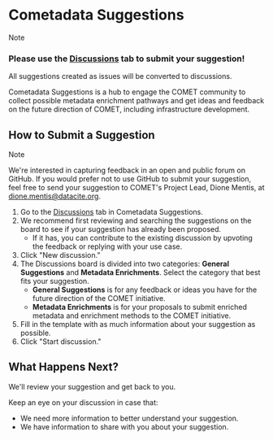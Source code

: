 # Cometadata Suggestions

> [!NOTE]
> ### **Please use the [Discussions](https://github.com/cometadata/cometadata-suggestions/discussions) tab to submit your suggestion!** 
> All suggestions created as issues will be converted to discussions.

Cometadata Suggestions is a hub to engage the COMET community to collect possible metadata enrichment pathways and get ideas and feedback on the future direction of COMET, including infrastructure development.

## How to Submit a Suggestion
> [!NOTE]
> We're interested in capturing feedback in an open and public forum on GitHub. If you would prefer not to use GitHub to submit your suggestion, feel free to send your suggestion to COMET's Project Lead, Dione Mentis, at [dione.mentis@datacite.org](mailto:dione.mentis@datacite.org). 

1. Go to the [Discussions](https://github.com/cometadata/cometadata-suggestions/discussions) tab in Cometadata Suggestions. 
2. We recommend first reviewing and searching the suggestions on the board to see if your suggestion has already been proposed.
   - If it has, you can contribute to the existing discussion by upvoting the feedback or replying with your use case. 
3. Click "New discussion." 
4. The Discussions board is divided into two categories: **General Suggestions** and **Metadata Enrichments**. Select the category that best fits your suggestion.
    - **General Suggestions** is for any feedback or ideas you have for the future direction of the COMET initiative.
    - **Metadata Enrichments** is for your proposals to submit enriched metadata and enrichment methods to the COMET initiative.
5. Fill in the template with as much information about your suggestion as possible.
6. Click "Start discussion." 

## What Happens Next?

We'll review your suggestion and get back to you. 

Keep an eye on your discussion in case that:
 - We need more information to better understand your suggestion. 
 - We have information to share with you about your suggestion.
